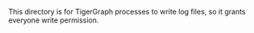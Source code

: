 This directory is for TigerGraph processes to write log files, so it grants
everyone write permission.